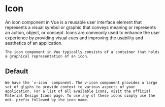 # Icon

<box header>
    An icon component in Vue is a reusable user interface element that represents a visual symbol or graphic that conveys meaning or represents an action, object, or concept. Icons are commonly used to enhance the user experience by providing visual cues and improving the usability and aesthetics of an application.

    The icon component in Vue typically consists of a container that holds a graphical representation of an icon.
<box>

## Default
    We have the `v-icon` component. The v-icon component provides a large set of glyphs to provide context to various aspects of your application. For a list of all available icons, visit the official Material Design Icons page. To use any of these icons simply use the mdi- prefix followed by the icon name.